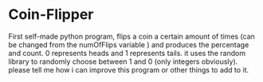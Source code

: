 # Coin-Flipper


First self-made python program, flips a coin a certain amount of times (can be changed from the numOfFlips variable ) and produces the percentage and count. 
0 represents heads and 1 represents tails. it uses the random library to randomly choose between 1 and 0 (only integers obviously).
please tell me how i can improve this program or other things to add to it.
